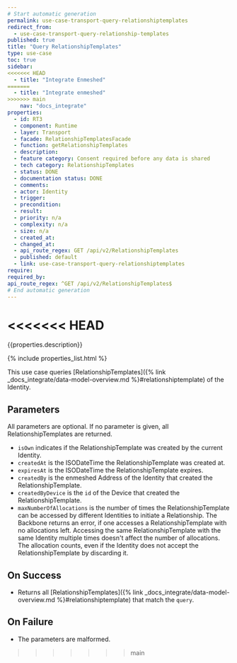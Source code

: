```yaml
---
# Start automatic generation
permalink: use-case-transport-query-relationshiptemplates
redirect_from:
  - use-case-transport-query-relationship-templates
published: true
title: "Query RelationshipTemplates"
type: use-case
toc: true
sidebar:
<<<<<<< HEAD
  - title: "Integrate Enmeshed"
=======
  - title: "Integrate enmeshed"
>>>>>>> main
    nav: "docs_integrate"
properties:
  - id: RT3
  - component: Runtime
  - layer: Transport
  - facade: RelationshipTemplatesFacade
  - function: getRelationshipTemplates
  - description:
  - feature category: Consent required before any data is shared
  - tech category: RelationshipTemplates
  - status: DONE
  - documentation status: DONE
  - comments:
  - actor: Identity
  - trigger:
  - precondition:
  - result:
  - priority: n/a
  - complexity: n/a
  - size: n/a
  - created_at:
  - changed_at:
  - api_route_regex: GET /api/v2/RelationshipTemplates
  - published: default
  - link: use-case-transport-query-relationshiptemplates
require:
required_by:
api_route_regex: ^GET /api/v2/RelationshipTemplates$
# End automatic generation
---
```

<<<<<<< HEAD
=======

{{properties.description}}

{% include properties_list.html %}

This use case queries [RelationshipTemplates]({% link _docs_integrate/data-model-overview.md %}#relationshiptemplate)
of the Identity.

## Parameters

All parameters are optional. If no parameter is given, all RelationshipTemplates are returned.

- `isOwn` indicates if the RelationshipTemplate was created by the current Identity.
- `createdAt` is the ISODateTime the RelationshipTemplate was created at.
- `expiresAt` is the ISODateTime the RelationshipTemplate expires.
- `createdBy` is the enmeshed Address of the Identity that created the RelationshipTemplate.
- `createdByDevice` is the `id` of the Device that created the RelationshipTemplate.
- `maxNumberOfAllocations` is the number of times the RelationshipTemplate can be accessed by different Identities to initiate a Relationship. The Backbone returns an error, if one accesses a RelationshipTemplate with no allocations left. Accessing the same RelationshipTemplate with the same Identity multiple times doesn't affect the number of allocations. The allocation counts, even if the Identity does not accept the RelationshipTemplate by discarding it.

## On Success

- Returns all [RelationshipTemplates]({% link _docs_integrate/data-model-overview.md %}#relationshiptemplate) that match the `query`.

## On Failure

- The parameters are malformed.
>>>>>>> main
